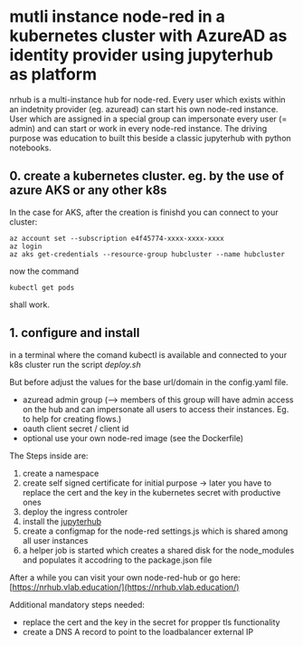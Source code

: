 # mutli instance node-red in a kubernetes cluster with AzureAD as identity provider using jupyterhub as platform
nrhub is a multi-instance hub for node-red. Every user which exists within an indetnity provider (eg. azuread) can start his own node-red instance. User which are assigned in a special group can impersonate every user (= admin) and can start or work in every node-red instance.
The driving purpose was education to built this beside a classic jupyterhub with python notebooks.

## 0. create a kubernetes cluster. eg. by the use of azure AKS or any other k8s
In the case for AKS, after the creation is finishd you can connect to your cluster:
```
az account set --subscription e4f45774-xxxx-xxxx-xxxx
az login
az aks get-credentials --resource-group hubcluster --name hubcluster
```
now the command 
```
kubectl get pods
```
shall work.

## 1. configure and install
in a terminal where the comand kubectl is available and connected to your k8s cluster run the script _deploy.sh_

But before adjust the values for the base url/domain in the config.yaml file.
- azuread admin group (--> members of this group will have admin access on the hub and can impersonate all users to access their instances. Eg. to help for creating flows.)
- oauth client secret / client id
- optional use your own node-red image (see the Dockerfile)

The Steps inside are:
1. create a namespace
2. create self signed certificate for initial purpose -> later you have to replace the cert and the key in the kubernetes secret with productive ones
3. deploy the ingress controler
4. install the [jupyterhub](https://zero-to-jupyterhub.readthedocs.io/en/latest/)
5. create a configmap for the node-red settings.js which is shared among all user instances
6. a helper job is started which creates a shared disk for the node_modules and populates it accodring to the package.json file

After a while you can visit your own node-red-hub or go here: [https://nrhub.vlab.education/](https://nrhub.vlab.education/)

Additional mandatory steps needed:
- replace the cert and the key in the secret for propper tls functionality
- create a DNS A record to point to the loadbalancer external IP

